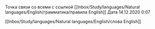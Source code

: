 Точка связи со всеми с ссылкой [[Inbox/Study/languages/Natural languages/English/грамматика/правила English]]
Дата 14.12.2020 0:07

[[Inbox/Study/languages/Natural languages/English/слова English]]